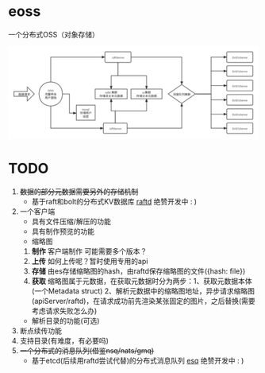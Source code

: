 # eoss
一个分布式OSS（对象存储）

![img](img/EOSS架构设计.png)

# TODO

1. ~~数据的部分元数据需要另外的存储机制~~
    - 基于raft和bolt的分布式KV数据库 [raftd](https://github.com/impact-eintr/raftd) 绝赞开发中 : )
2. 一个客户端 
    - 具有文件压缩/解压的功能
    - 具有制作预览的功能
    -  缩略图
    1. **制作** 客户端制作 可能需要多个版本？
    2. **上传** 如何上传呢？暂时使用专用的api 
    3. **存储** 由es存储缩略图的hash，由raftd保存缩略图的文件({hash: file})
    4. **获取** 缩略图属于元数据，在获取元数据时分为两步：1、获取元数据本体(一个Metadata struct) 2、解析元数据中的缩略图地址，异步请求缩略图(apiServer/raftd)，在请求成功前先渲染某张固定的图片，之后替换(需要考虑请求失败怎么办)
    - 解析目录的功能(可选)
3. 断点续传功能
4. 支持目录(有难度，有必要吗)
5. ~~一个分布式的消息队列(借鉴nsq/nats/gmq)~~
    - 基于etcd(后续用raftd尝试代替)的分布式消息队列 [esq](https://github.com/impact-eintr/esq) 绝赞开发中 : )

